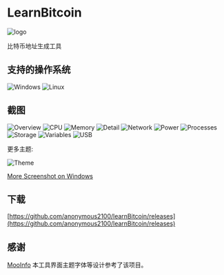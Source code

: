# LearnBitcoin
![logo](assets/windows/Bitcoin-ico.png)

比特币地址生成工具


## 支持的操作系统
![Windows](https://img.shields.io/badge/Windows-0078D6?style=for-the-badge&logo=windows&logoColor=A8E4A0)
![Linux](https://img.shields.io/badge/Linux-FCC624?style=for-the-badge&logo=linux&logoColor=black)

## 截图
![Overview](screenshot/overview_mac.png)
![CPU](screenshot/cpu_mac.png)
![Memory](screenshot/memory_mac.png)
![Detail](screenshot/detail_mac.png)
![Network](screenshot/network_mac.png)
![Power](screenshot/power_mac.png)
![Processes](screenshot/processes_mac.png)
![Storage](screenshot/storage_mac.png)
![Variables](screenshot/variables_mac.png)
![USB](screenshot/usb_windows.png)

更多主题:

![Theme](screenshot/theme_windows.png)

[More Screenshot on Windows](screenshot/)
## 下载
[https://github.com/anonymous2100/learnBitcoin/releases](https://github.com/anonymous2100/learnBitcoin/releases)  

## 感谢
[MooInfo](https://github.com/rememberber/MooInfo)   本工具界面主题字体等设计参考了该项目。

